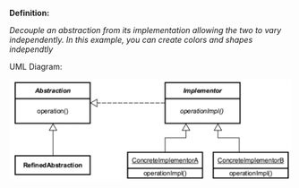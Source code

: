 **Definition:**

_Decouple an abstraction from its implementation allowing the two to vary independently. In this example, you can create
colors and shapes independtly_

UML Diagram:

![UML Diagram](bridge_uml.png)